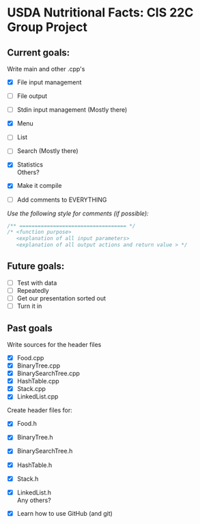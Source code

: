 # USDA Nutritional Facts: CIS 22C Group Project

**Current goals:**
-----------------
Write main and other .cpp's  
 - [x] File input management  
 - [ ] File output  
 - [ ] Stdin input management (Mostly there)  
 - [x] Menu  
 - [ ] List  
 - [ ] Search (Mostly there)  
 - [x] Statistics  
 Others?  
  
- [x] Make it compile  
- [ ] Add comments to EVERYTHING

*Use the following style for comments (if possible):*

```C++
/** =================================== */
/* <function purpose>
   <explanation of all input parameters>
   <explanation of all output actions and return value > */ 
 ```
  
**Future goals:**
-----------------
- [ ] Test with data  
- [ ] Repeatedly  
- [ ] Get our presentation sorted out  
- [ ] Turn it in  

**Past goals**
--------------
Write sources for the header files
 - [x] Food.cpp
 - [x] BinaryTree.cpp
 - [x] BinarySearchTree.cpp 
 - [x] HashTable.cpp
 - [x] Stack.cpp
 - [x] LinkedList.cpp  
  
Create header files for:  
 - [x] Food.h
 - [x] BinaryTree.h
 - [x] BinarySearchTree.h 
 - [x] HashTable.h
 - [x] Stack.h
 - [x] LinkedList.h  
Any others?  
  
- [x] Learn how to use GitHub (and git)
